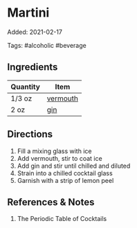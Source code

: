 # Martini

Added: 2021-02-17

Tags: #alcoholic #beverage

## Ingredients

| Quantity | Item                                   |
| -------- | -------------------------------------- |
| 1/3 oz   | [vermouth](../Ingredients/vermouth.md) |
| 2 oz     | [gin](../Ingredients/gin.md)           |

## Directions

1. Fill a mixing glass with ice
2. Add vermouth, stir to coat ice
3. Add gin and stir until chilled and diluted
4. Strain into a chilled cocktail glass
5. Garnish with a strip of lemon peel

## References & Notes

1. The Periodic Table of Cocktails
